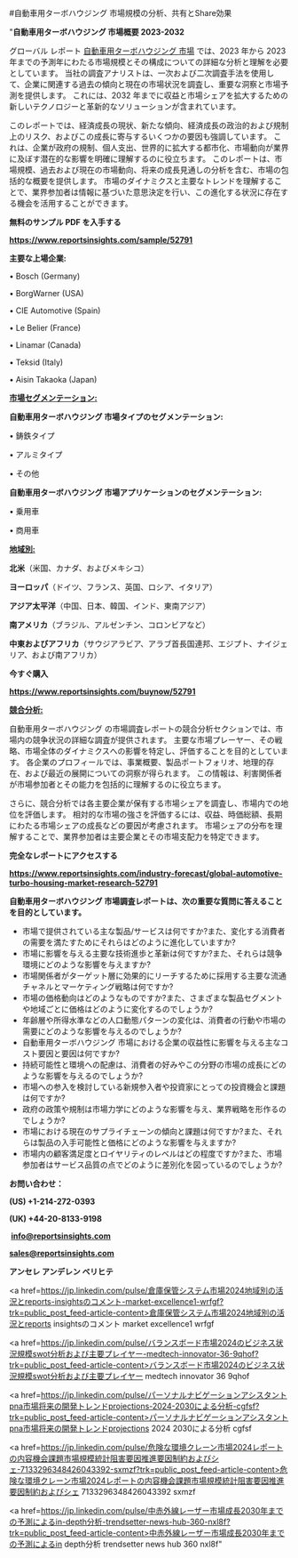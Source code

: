 #自動車用ターボハウジング 市場規模の分析、共有とShare効果

"<strong>自動車用ターボハウジング 市場概要 2023-2032</strong>

グローバル レポート <a href=https://www.reportsinsights.com/sample/52791>自動車用ターボハウジング 市場</a> では、2023 年から 2023 年までの予測年にわたる市場規模とその構成についての詳細な分析と理解を必要としています。 当社の調査アナリストは、一次および二次調査手法を使用して、企業に関連する過去の傾向と現在の市場状況を調査し、重要な洞察と市場予測を提供します。 これには、2032 年までに収益と市場シェアを拡大​​するための新しいテクノロジーと革新的なソリューションが含まれています。

このレポートでは、経済成長の現状、新たな傾向、経済成長の政治的および規制上のリスク、およびこの成長に寄与するいくつかの要因も強調しています。 これは、企業が政府の規制、個人支出、世界的に拡大する都市化、市場動向が業界に及ぼす潜在的な影響を明確に理解するのに役立ちます。 このレポートは、市場規模、過去および現在の市場動向、将来の成長見通しの分析を含む、市場の包括的な概要を提供します。 市場のダイナミクスと主要なトレンドを理解することで、業界参加者は情報に基づいた意思決定を行い、この進化する状況に存在する機会を活用することができます。

<strong><b>無料のサンプル PDF を入手する</b></strong>

<a href=https://www.reportsinsights.com/sample/52791><strong><u>https://www.reportsinsights.com/sample/52791</u></strong></a>

<strong>主要な上場企業:</strong>

• Bosch (Germany)

• BorgWarner (USA)

• CIE Automotive (Spain)

• Le Belier (France)

• Linamar (Canada)

• Teksid (Italy)

• Aisin Takaoka (Japan)

<strong><u>市場セグメンテーション</u></strong><strong><u>:</u></strong>

<strong>自動車用ターボハウジング 市場タイプのセグメンテーション:</strong>

• 鋳鉄タイプ

• アルミタイプ

• その他

<strong>自動車用ターボハウジング 市場アプリケーションのセグメンテーション:</strong>

• 乗用車

• 商用車

<strong><u>地域別</u></strong><strong><u>:</u></strong>

<strong>北米</strong>（米国、カナダ、およびメキシコ）

<strong>ヨーロッパ</strong>（ドイツ、フランス、英国、ロシア、イタリア）

<strong>アジア太平洋</strong>（中国、日本、韓国、インド、東南アジア）

<strong>南アメリカ</strong>（ブラジル、アルゼンチン、コロンビアなど）

<strong>中東およびアフリカ</strong>（サウジアラビア、アラブ首長国連邦、エジプト、ナイジェリア、および南アフリカ）

<strong>今すぐ購入</strong>

<a href=https://www.reportsinsights.com/buynow/52791><strong><u>https://www.reportsinsights.com/buynow/52791</u></strong></a>

<strong><u>競合分析:</u></strong>

自動車用ターボハウジング の市場調査レポートの競合分析セクションでは、市場内の競争状況の詳細な調査が提供されます。 主要な市場プレーヤー、その戦略、市場全体のダイナミクスへの影響を特定し、評価することを目的としています。 各企業のプロフィールでは、事業概要、製品ポートフォリオ、地理的存在、および最近の展開についての洞察が得られます。 この情報は、利害関係者が市場参加者とその能力を包括的に理解するのに役立ちます。

さらに、競合分析では各主要企業が保有する市場シェアを調査し、市場内での地位を評価します。 相対的な市場の強さを評価するには、収益、時価総額、長期にわたる市場シェアの成長などの要因が考慮されます。 市場シェアの分布を理解することで、業界参加者は主要企業とその市場支配力を特定できます。

<strong>完全なレポートにアクセスする</strong>

<a href=https://www.reportsinsights.com/industry-forecast/global-automotive-turbo-housing-market-research-52791><strong><u><b>https://www.reportsinsights.com/industry-forecast/global-automotive-turbo-housing-market-research-52791</b></u></strong></a>

<strong><b>自動車用ターボハウジング 市場調査レポートは、次の重要な質問に答えることを目的としています。</b></strong>
<ul>
  <li>市場で提供されている主な製品/サービスは何ですか?また、変化する消費者の需要を満たすためにそれらはどのように進化していますか?</li>
  <li>市場に影響を与える主要な技術進歩と革新は何ですか?また、それらは競争環境にどのような影響を与えますか?</li>
  <li>市場関係者がターゲット層に効果的にリーチするために採用する主要な流通チャネルとマーケティング戦略は何ですか?</li>
  <li>市場の価格動向はどのようなものですか?また、さまざまな製品セグメントや地域ごとに価格はどのように変化するのでしょうか?</li>
  <li>年齢層や所得水準などの人口動態パターンの変化は、消費者の行動や市場の需要にどのような影響を与えるのでしょうか?</li>
  <li>自動車用ターボハウジング 市場における企業の収益性に影響を与える主なコスト要因と要因は何ですか?</li>
  <li>持続可能性と環境への配慮は、消費者の好みやこの分野の市場の成長にどのような影響を与えるのでしょうか?</li>
  <li>市場への参入を検討している新規参入者や投資家にとっての投資機会と課題は何ですか?</li>
  <li>政府の政策や規制は市場力学にどのような影響を与え、業界戦略を形作るのでしょうか?</li>
  <li>市場における現在のサプライチェーンの傾向と課題は何ですか?また、それらは製品の入手可能性と価格にどのような影響を与えますか?</li>
  <li>市場内の顧客満足度とロイヤリティのレベルはどの程度ですか?また、市場参加者はサービス品質の点でどのように差別化を図っているのでしょうか?</li>
</ul>
<strong>お問い合わせ：</strong>

<strong>(US) +1-214-272-0393</strong>

<strong>(UK) +44-20-8133-9198</strong>

<strong> </strong><a href=info@reportsinsights.com><strong><u>info@reportsinsights.com</u></strong></a>

<a href=sales@reportsinsights.com><strong><u>sales@reportsinsights.com</u></strong></a>

<strong>アンセレ アンデレン ベリヒテ</strong>

<a href=https://jp.linkedin.com/pulse/倉庫保管システム市場2024地域別の活況とreports-insightsのコメント-market-excellence1-wrfgf?trk=public_post_feed-article-content>倉庫保管システム市場2024地域別の活況とreports insightsのコメント market excellence1 wrfgf</a>

<a href=https://jp.linkedin.com/pulse/バランスボード市場2024のビジネス状況規模swot分析および主要プレイヤー-medtech-innovator-36-9qhof?trk=public_post_feed-article-content>バランスボード市場2024のビジネス状況規模swot分析および主要プレイヤー medtech innovator 36 9qhof</a>

<a href=https://jp.linkedin.com/pulse/パーソナルナビゲーションアシスタントpna市場将来の開発トレンドprojections-2024-2030による分析-cgfsf?trk=public_post_feed-article-content>パーソナルナビゲーションアシスタントpna市場将来の開発トレンドprojections 2024 2030による分析 cgfsf</a>

<a href=https://jp.linkedin.com/pulse/危険な環境クレーン市場2024レポートの内容機会課題市場規模統計阻害要因推進要因制約およびシェ-7133296348426043392-sxmzf?trk=public_post_feed-article-content>危険な環境クレーン市場2024レポートの内容機会課題市場規模統計阻害要因推進要因制約およびシェ 7133296348426043392 sxmzf</a>

<a href=https://jp.linkedin.com/pulse/中赤外線レーザー市場成長2030年までの予測によるin-depth分析-trendsetter-news-hub-360-nxl8f?trk=public_post_feed-article-content>中赤外線レーザー市場成長2030年までの予測によるin depth分析 trendsetter news hub 360 nxl8f</a>"
